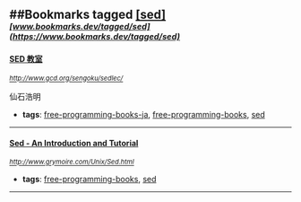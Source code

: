 ##Bookmarks tagged [[sed]](https://www.bookmarks.dev?q=[sed])
_<sup><sup>[www.bookmarks.dev/tagged/sed](https://www.bookmarks.dev/tagged/sed)</sup></sup>_
---
#### [SED 教室](http://www.gcd.org/sengoku/sedlec/)
_<sup>http://www.gcd.org/sengoku/sedlec/</sup>_

仙石浩明
* **tags**: [free-programming-books-ja](../tagged/free-programming-books-ja.md), [free-programming-books](../tagged/free-programming-books.md), [sed](../tagged/sed.md)
---
#### [Sed - An Introduction and Tutorial](http://www.grymoire.com/Unix/Sed.html)
_<sup>http://www.grymoire.com/Unix/Sed.html</sup>_

* **tags**: [free-programming-books](../tagged/free-programming-books.md), [sed](../tagged/sed.md)
---
